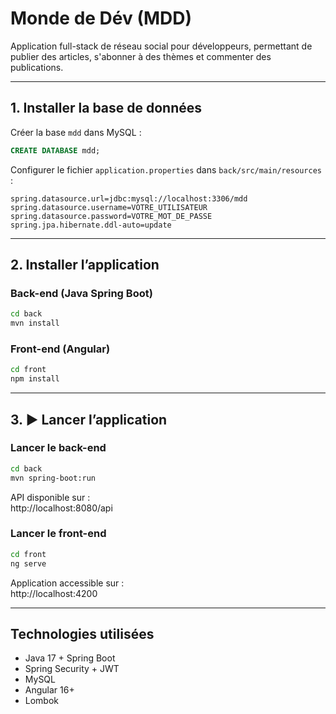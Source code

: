#  Monde de Dév (MDD)

Application full-stack de réseau social pour développeurs, permettant de publier des articles, s'abonner à des thèmes et commenter des publications.

---

## 1. Installer la base de données

Créer la base `mdd` dans MySQL :

```sql
CREATE DATABASE mdd;
```

Configurer le fichier `application.properties` dans `back/src/main/resources` :

```properties
spring.datasource.url=jdbc:mysql://localhost:3306/mdd
spring.datasource.username=VOTRE_UTILISATEUR
spring.datasource.password=VOTRE_MOT_DE_PASSE
spring.jpa.hibernate.ddl-auto=update
```

---

## 2.  Installer l’application

### Back-end (Java Spring Boot)

```bash
cd back
mvn install
```

### Front-end (Angular)

```bash
cd front
npm install
```

---

## 3. ▶ Lancer l’application

### Lancer le back-end

```bash
cd back
mvn spring-boot:run
```

API disponible sur :  
 http://localhost:8080/api

### Lancer le front-end

```bash
cd front
ng serve
```

Application accessible sur :  
 http://localhost:4200

---


##  Technologies utilisées

- Java 17 + Spring Boot  
- Spring Security + JWT  
- MySQL  
- Angular 16+  
- Lombok  